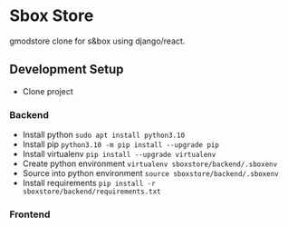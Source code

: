 # Sbox Store
gmodstore clone for s&amp;box using django/react.

## Development Setup
- Clone project
### Backend
- Install python `sudo apt install python3.10`
- Install pip `python3.10 -m pip install --upgrade pip`
- Install virtualenv `pip install --upgrade virtualenv`
- Create python environment `virtualenv sboxstore/backend/.sboxenv`
- Source into python environment `source sboxstore/backend/.sboxenv`
- Install requirements `pip install -r sboxstore/backend/requirements.txt`

### Frontend
